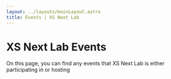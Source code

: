 ```yaml
---
layout: ../layouts/mainLayout.astro
title: Events | XS Next Lab
---
```

# XS Next Lab Events
On this page, you can find any events that XS Next Lab is either participating in or hosting
